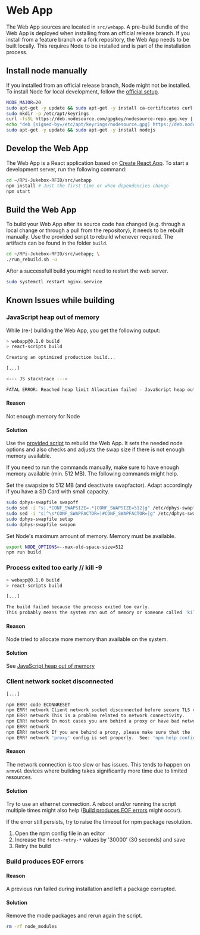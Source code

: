 # Web App

The Web App sources are located in `src/webapp`. A pre-build bundle of the Web App is deployed when installing from an official release branch. If you install from a feature branch or a fork repository, the Web App needs to be built locally. This requires Node to be installed and is part of the installation process.

## Install node manually

If you installed from an official release branch, Node might not be installed. To install Node for local development, follow the [official setup](https://deb.nodesource.com/).

``` bash
NODE_MAJOR=20
sudo apt-get -y update && sudo apt-get -y install ca-certificates curl gnupg
sudo mkdir -p /etc/apt/keyrings
curl -fsSL https://deb.nodesource.com/gpgkey/nodesource-repo.gpg.key | sudo gpg --dearmor -o /etc/apt/keyrings/nodesource.gpg
echo "deb [signed-by=/etc/apt/keyrings/nodesource.gpg] https://deb.nodesource.com/node_$NODE_MAJOR.x nodistro main" | sudo tee /etc/apt/sources.list.d/nodesource.list
sudo apt-get -y update && sudo apt-get -y install nodejs
```

## Develop the Web App

The Web App is a React application based on [Create React App](https://create-react-app.dev/). To start a development server, run the following command:

```bash
cd ~/RPi-Jukebox-RFID/src/webapp
npm install # Just the first time or when dependencies change
npm start
```

## Build the Web App

To build your Web App after its source code has changed (e.g. through a local change or through a pull from the repository), it needs to be rebuilt manually.
Use the provided script to rebuild whenever required. The artifacts can be found in the folder `build`.

```bash
cd ~/RPi-Jukebox-RFID/src/webapp; \
./run_rebuild.sh -u
```

After a successfull build you might need to restart the web server.

```bash
sudo systemctl restart nginx.service
```

## Known Issues while building

<!-- markdownlint-disable MD024 -->

### JavaScript heap out of memory

While (re-) building the Web App, you get the following output:

``` {.bash emphasize-lines="12"}
> webapp@0.1.0 build
> react-scripts build

Creating an optimized production build...

[...]

<--- JS stacktrace --->

FATAL ERROR: Reached heap limit Allocation failed - JavaScript heap out of memory
```

#### Reason

Not enough memory for Node

#### Solution

Use the [provided script](#build-the-web-app) to rebuild the Web App. It sets the needed node options and also checks and adjusts the swap size if there is not enough memory available.

If you need to run the commands manually, make sure to have enough memory available (min. 512 MB). The following commands might help.

Set the swapsize to 512 MB (and deactivate swapfactor). Adapt accordingly if you have a SD Card with small capacity.

```bash
sudo dphys-swapfile swapoff
sudo sed -i "s|.*CONF_SWAPSIZE=.*|CONF_SWAPSIZE=512|g" /etc/dphys-swapfile 
sudo sed -i "s|^\s*CONF_SWAPFACTOR=|#CONF_SWAPFACTOR=|g" /etc/dphys-swapfile
sudo dphys-swapfile setup 
sudo dphys-swapfile swapon
```

Set Node's maximum amount of memory. Memory must be available.

``` bash
export NODE_OPTIONS=--max-old-space-size=512
npm run build
```

### Process exited too early // kill -9

``` {.bash emphasize-lines="8,9"}
> webapp@0.1.0 build
> react-scripts build

[...]

The build failed because the process exited too early.
This probably means the system ran out of memory or someone called 'kill -9' on the process.
```

#### Reason

Node tried to allocate more memory than available on the system.

#### Solution

See [JavaScript heap out of memory](#javascript-heap-out-of-memory)

### Client network socket disconnected

``` {.bash emphasize-lines="8,9"}
[...]

npm ERR! code ECONNRESET
npm ERR! network Client network socket disconnected before secure TLS connection was established
npm ERR! network This is a problem related to network connectivity.
npm ERR! network In most cases you are behind a proxy or have bad network settings.
npm ERR! network
npm ERR! network If you are behind a proxy, please make sure that the
npm ERR! network 'proxy' config is set properly.  See: 'npm help config'
```

#### Reason

The network connection is too slow or has issues.
This tends to happen on `armv6l` devices where building takes significantly more time due to limited resources.

#### Solution

Try to use an ethernet connection. A reboot and/or running the script multiple times might also help ([Build produces EOF errors](#build-produces-eof-errors) might occur).

If the error still persists, try to raise the timeout for npm package resolution.

1. Open the npm config file in an editor
1. Increase the `fetch-retry-*` values by '30000' (30 seconds) and save
1. Retry the build

### Build produces EOF errors

#### Reason

A previous run failed during installation and left a package corrupted.

#### Solution

Remove the mode packages and rerun again the script.

``` {.bash emphasize-lines="8,9"}
rm -rf node_modules
```
<!-- markdownlint-restore -->
